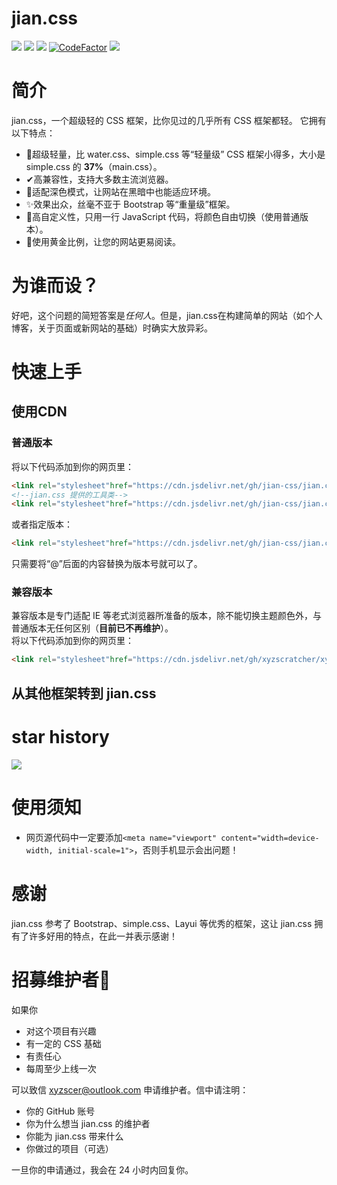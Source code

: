 # jian.css
![](https://img.shields.io/badge/main.css-2.8KB-red.svg)
![](https://img.shields.io/github/stars/jian-css/jian.css.svg)
![](https://img.shields.io/github/issues/jian-css/jian.css.svg)
[![CodeFactor](https://www.codefactor.io/repository/github/jian-css/jian.css/badge)](https://www.codefactor.io/repository/github/jian-css/jian.css)
[![](https://data.jsdelivr.com/v1/package/gh/jian-css/jian.css/badge)](https://www.jsdelivr.com/package/gh/jian-css/jian.css)
# 简介
jian.css，一个超级轻的 CSS 框架，比你见过的几乎所有 CSS 框架都轻。
它拥有以下特点：
- 🎈️超级轻量，比 water.css、simple.css 等“轻量级” CSS 框架小得多，大小是 simple.css 的 **37%**（main.css）。
- ✔高兼容性，支持大多数主流浏览器。
- 🌙适配深色模式，让网站在黑暗中也能适应环境。
- ✨️效果出众，丝毫不亚于 Bootstrap 等“重量级”框架。
- 🎨️高自定义性，只用一行 JavaScript 代码，将颜色自由切换（使用普通版本）。
- 📏️使用黄金比例，让您的网站更易阅读。
# 为谁而设？
好吧，这个问题的简短答案是*任何人*。但是，jian.css在构建简单的网站（如个人博客，关于页面或新网站的基础）时确实大放异彩。
<!--# 谁在使用
- [XYZscratcher的博客](http://xyz.freeee.ml/blog/)-->
# 快速上手
## 使用CDN
### 普通版本
将以下代码添加到你的网页里：
```html
<link rel="stylesheet"href="https://cdn.jsdelivr.net/gh/jian-css/jian.css@master/main.min.css">
<!--jian.css 提供的工具类-->
<link rel="stylesheet"href="https://cdn.jsdelivr.net/gh/jian-css/jian.css@master/tools.min.css">
```
或者指定版本：
```html
<link rel="stylesheet"href="https://cdn.jsdelivr.net/gh/jian-css/jian.css@1.2.5/main.min.css">
```
只需要将“@”后面的内容替换为版本号就可以了。
### 兼容版本
兼容版本是专门适配 IE 等老式浏览器所准备的版本，除不能切换主题颜色外，与普通版本无任何区别（**目前已不再维护**）。  
将以下代码添加到你的网页里：
```html
<link rel="stylesheet"href="https://cdn.jsdelivr.net/gh/xyzscratcher/xyzscratcher.github.io@master/jian-css/jianrong.min.css">
```
## 从其他框架转到 jian.css

# star history
![](https://api.star-history.com/svg?repos=jian-css/jian.css&type=Date)
<!--# 贡献者-->
<!-- ALL-CONTRIBUTORS-LIST:START - Do not remove or modify this section -->
<!-- prettier-ignore-start -->
<!-- markdownlint-disable -->

<!-- markdownlint-restore -->
<!-- prettier-ignore-end -->

<!-- ALL-CONTRIBUTORS-LIST:END -->
# 使用须知
- 网页源代码中一定要添加`<meta name="viewport" content="width=device-width, initial-scale=1">`，否则手机显示会出问题！
# 感谢
jian.css 参考了 Bootstrap、simple.css、Layui 等优秀的框架，这让 jian.css 拥有了许多好用的特点，在此一并表示感谢！
# 招募维护者🎉
<!--jian.css 目前只有一人（就是我）维护，-->
如果你
- 对这个项目有兴趣
- 有一定的 CSS 基础
- 有责任心
- 每周至少上线一次  

可以致信 xyzscer@outlook.com 申请维护者。信中请注明：
- 你的 GitHub 账号
- 你为什么想当 jian.css 的维护者
- 你能为 jian.css 带来什么
- 你做过的项目（可选）

一旦你的申请通过，我会在 24 小时内回复你。
